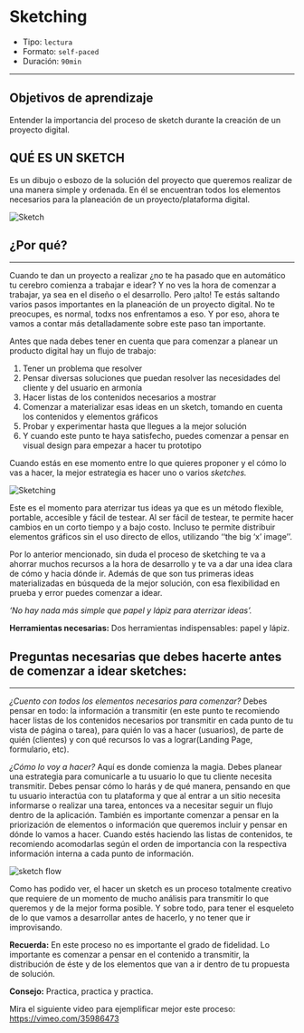# Sketching

- Tipo: `lectura`
- Formato: `self-paced`
- Duración: `90min`

***

## Objetivos de aprendizaje

Entender la importancia del proceso de sketch durante la creación de un proyecto digital.

## QUÉ ES UN SKETCH
Es un dibujo o esbozo de la solución del proyecto que queremos realizar de una manera simple y ordenada. En él se encuentran todos los elementos necesarios para la planeación de un proyecto/plataforma digital.

![Sketch](https://image.ibb.co/hyZVfo/sketch.jpg)

## ¿Por qué?
***
Cuando te dan un proyecto a realizar ¿no te ha pasado que en automático tu cerebro comienza a trabajar e idear? Y no ves la hora de comenzar a trabajar, ya sea en el diseño o el desarrollo.
Pero ¡alto! Te estás saltando varios pasos importantes en la planeación de un proyecto digital. No te preocupes, es normal, todxs nos enfrentamos a eso. Y por eso, ahora te vamos a contar más detalladamente sobre este paso tan importante.

Antes que nada debes tener en cuenta que para comenzar a planear un producto digital hay un flujo de trabajo:

1. Tener un problema que resolver
2. Pensar diversas soluciones que puedan resolver las necesidades del cliente y del usuario en armonía
3. Hacer listas de los contenidos necesarios a mostrar
4. Comenzar a materializar esas ideas en un sketch, tomando en cuenta los contenidos y elementos gráficos
5. Probar y experimentar hasta que llegues a la mejor solución
6. Y cuando este punto te haya satisfecho, puedes comenzar a pensar en visual design para empezar a hacer tu prototipo

Cuando estás en ese momento entre lo que quieres proponer y el cómo lo vas a hacer, la mejor estrategia es hacer uno o varios _sketches._

![Sketching](https://image.ibb.co/c1sVD8/sketch_hand.jpg)

Este es el momento para aterrizar tus ideas ya que es un método flexible, portable, accesible y fácil de testear. Al ser fácil de testear, te permite hacer cambios en un corto tiempo y a bajo costo. Incluso te permite distribuir elementos gráficos sin el uso directo de ellos, utilizando ‘‘the big ‘x’ image’’.

Por lo anterior mencionado, sin duda el proceso de sketching te va a ahorrar muchos recursos a la hora de desarrollo y te va a dar una idea clara de cómo y hacia dónde ir. Además de que son tus primeras ideas materializadas en búsqueda de la mejor solución, con esa flexibilidad en prueba y error puedes comenzar a idear.

_‘No hay nada más simple que papel y lápiz para aterrizar ideas’._

**Herramientas necesarias:** Dos herramientas indispensables: papel y lápiz.

## Preguntas necesarias que debes hacerte antes de comenzar a idear sketches:
***

*¿Cuento con todos los elementos necesarios para comenzar?* Debes pensar en todo: la información a transmitir (en este punto te recomiendo hacer listas de los contenidos necesarios por transmitir en cada punto de tu vista de página o tarea), para quién lo vas a hacer (usuarios), de parte de quién (clientes) y con qué recursos lo vas a lograr(Landing Page, formulario, etc). 

*¿Cómo lo voy a hacer?* Aquí es donde comienza la magia. Debes planear una estrategia para comunicarle a tu usuario lo que tu cliente necesita transmitir. Debes pensar cómo lo harás y de qué manera, pensando en que tu usuario interactúa con tu plataforma y que al entrar a un sitio necesita informarse o realizar una tarea, entonces va a necesitar seguir un flujo dentro de la aplicación. También es importante comenzar a pensar en la priorización de elementos o información que queremos incluir y pensar en dónde lo vamos a hacer.
Cuando estés haciendo las listas de contenidos, te recomiendo acomodarlas según el orden de importancia con la respectiva información interna a cada punto de información.

![sketch flow](https://image.ibb.co/iUP5fo/sketch_flow_2.jpg)

Como has podido ver, el hacer un sketch es un proceso totalmente creativo que requiere de un momento de mucho análisis para transmitir lo que queremos y de la mejor forma posible. Y sobre todo, para tener el esqueleto de lo que vamos a desarrollar antes de hacerlo, y no tener que ir improvisando.

**Recuerda:** En este proceso no es importante el grado de fidelidad. Lo importante es comenzar a pensar en el contenido a transmitir, la distribución de éste y de los elementos que van a ir dentro de tu propuesta de solución.

**Consejo:** Practica, practica y practica.

Mira el siguiente video para ejemplificar mejor este proceso: https://vimeo.com/35986473
